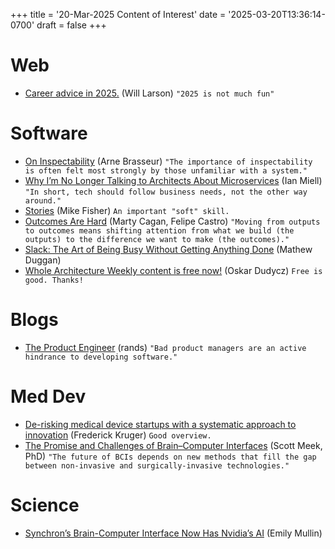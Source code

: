 +++
title = '20-Mar-2025 Content of Interest'
date = '2025-03-20T13:36:14-0700'
draft = false
+++


# Web

-   [Career advice in 2025.](https://lethain.com/career-advice-2025/)
    (Will Larson) `"2025 is not much fun"`


# Software

-   [On Inspectability](https://lambdaisland.com/blog/2025-03-20-on-inspectability) (Arne Brasseur)
    `"The importance of inspectability is often felt most strongly by those unfamiliar with a system."`
-   [Why I&rsquo;m No Longer Talking to Architects About Microservices](https://blog.container-solutions.com/why-im-no-longer-talking-to-architects-about-microservices) (Ian Miell) `"In short, tech should follow business needs, not the other way around."`
-   [Stories](https://mikefisher.substack.com/p/stories) (Mike Fisher)
    `An important "soft" skill.`
-   [Outcomes Are Hard](https://www.svpg.com/outcomes-are-hard/) (Marty Cagan, Felipe Castro) `"Moving from outputs to outcomes means shifting attention from what we build (the outputs) to the difference we want to make (the outcomes)."`
-   [Slack: The Art of Being Busy Without Getting Anything Done](https://matduggan.com/slack-the-art-of-being-busy-without-getting-anything-done/) (Mathew Duggan)
-   [Whole Architecture Weekly content is free now!](https://www.architecture-weekly.com/p/whole-architecture-weekly-content) (Oskar Dudycz)
    `Free is good. Thanks!`


# Blogs

-   [The Product Engineer](https://randsinrepose.com/archives/the-product-engineer/) (rands)
    `"Bad product managers are an active hindrance to developing software."`


# Med Dev

-   [De-risking medical device startups with a systematic approach to innovation](https://www.google.com/url?rct=j&sa=t&url=https://www.medicaldesignandoutsourcing.com/derisking-medical-device-startups-systematic-approach-innovation/&ct=ga&cd=CAIyGjdmYTYyZTUxM2FiM2QxMmY6Y29tOmVuOlVT&usg=AOvVaw2JNCX7hKHnRE6MfObatMID)
    (Frederick Kruger) `Good overview.`
-   [The Promise and Challenges of Brain–Computer Interfaces](https://www.technologynetworks.com/informatics/articles/the-promise-and-challenges-of-braincomputer-interfaces-397268) (Scott Meek, PhD) `"The future of BCIs depends on new methods that fill the gap between non-invasive and surgically-invasive technologies."`


# Science

-   [Synchron’s Brain-Computer Interface Now Has Nvidia’s AI](https://www.wired.com/story/synchrons-brain-computer-interface-now-has-nvidias-ai/) (Emily Mullin)

